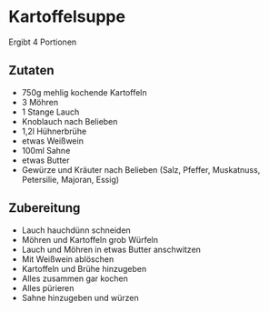 # Kartoffelsuppe

Ergibt 4 Portionen

## Zutaten
* 750g mehlig kochende Kartoffeln
* 3 Möhren
* 1 Stange Lauch
* Knoblauch nach Belieben
* 1,2l Hühnerbrühe
* etwas Weißwein
* 100ml Sahne
* etwas Butter
* Gewürze und Kräuter nach Belieben (Salz, Pfeffer, Muskatnuss, Petersilie, Majoran, Essig)

## Zubereitung
* Lauch hauchdünn schneiden
* Möhren und Kartoffeln grob Würfeln
* Lauch und Möhren in etwas Butter anschwitzen
* Mit Weißwein ablöschen
* Kartoffeln und Brühe hinzugeben
* Alles zusammen gar kochen
* Alles pürieren
* Sahne hinzugeben und würzen
